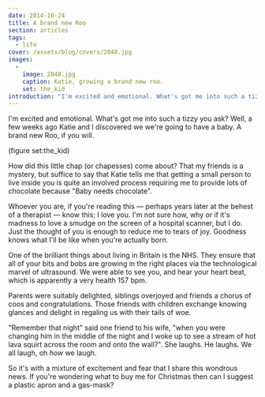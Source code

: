 ```yaml
---
date: 2014-10-24
title: A brand new Roo
section: articles
tags:
  - life 
cover: /assets/blog/covers/2048.jpg
images:
  -
    image: 2048.jpg
    caption: Katie, growing a brand new roo.
    set: the_kid
introduction: "I'm excited and emotional. What's got me into such a tizzy you ask? Well, a few weeks ago Katie and I discovered we we're going to have a baby. A brand new Roo, if you will."
---
```

I'm excited and emotional. What's got me into such a tizzy you ask? Well, a few weeks ago Katie and I discovered we we're going to have a baby. A brand new Roo, if you will.

(figure set:the_kid)

How did this little chap (or chapesses) come about? That my friends is a mystery, but suffice to say that Katie tells me that getting a small person to live inside you is quite an involved process requiring me to provide lots of chocolate because "Baby needs chocolate".

Whoever you are, if you're reading this — perhaps years later at the behest of a therapist — know this; I love you. I'm not sure how, why or if it's madness to love a smudge on the screen of a hospital scanner, but I do. Just the thought of you is enough to reduce me to tears of joy. Goodness knows what I'll be like when you're actually born.

One of the brilliant things about living in Britain is the NHS. They ensure that all of your bits and bobs are growing in the right places via the technological marvel of ultrasound. We were able to see you, and hear your heart beat, which is apparently a very health 157 bpm.

Parents were suitably delighted, siblings overjoyed and friends a chorus of coos and congratulations. Those friends with children exchange knowing glances and delight in regaling us with their tails of woe.

"Remember that night" said one friend to his wife, "when you were changing him in the middle of the night and I woke up to see a stream of hot lava squirt across the room and onto the wall?". She laughs. He laughs. We all laugh, oh _how_ we laugh.

So it's with a mixture of excitement and fear that I share this wondrous news. If you're wondering what to buy me for Christmas then can I suggest a plastic apron and a gas-mask?
